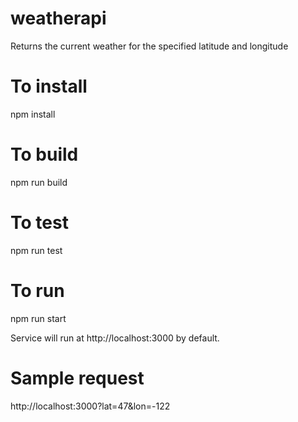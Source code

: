 # weatherapi
Returns the current weather for the specified latitude and longitude

# To install
npm install

# To build
npm run build

# To test
npm run test

# To run
npm run start

Service will run at http://localhost:3000 by default. 

# Sample request
http://localhost:3000?lat=47&lon=-122


